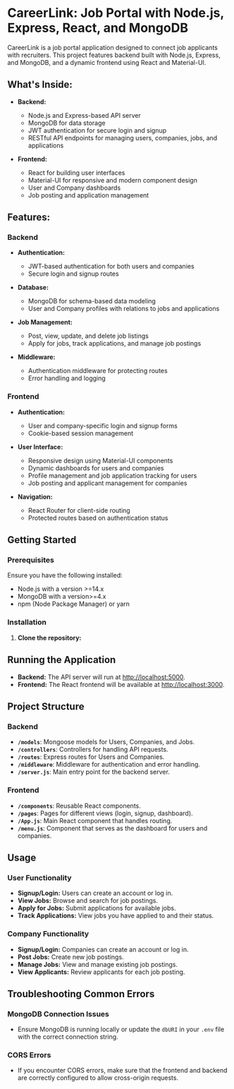 # CareerLink: Job Portal with Node.js, Express, React, and MongoDB

CareerLink is a job portal application designed to connect job applicants with recruiters. This project features backend built with Node.js, Express, and MongoDB, and a dynamic frontend using React and Material-UI.

## What's Inside:

- **Backend:**
  - Node.js and Express-based API server
  - MongoDB for data storage
  - JWT authentication for secure login and signup
  - RESTful API endpoints for managing users, companies, jobs, and applications

- **Frontend:**
  - React for building user interfaces
  - Material-UI for responsive and modern component design
  - User and Company dashboards
  - Job posting and application management

## Features:

### Backend
- **Authentication:**
  - JWT-based authentication for both users and companies
  - Secure login and signup routes

- **Database:**
  - MongoDB for schema-based data modeling
  - User and Company profiles with relations to jobs and applications

- **Job Management:**
  - Post, view, update, and delete job listings
  - Apply for jobs, track applications, and manage job postings

- **Middleware:**
  - Authentication middleware for protecting routes
  - Error handling and logging

### Frontend
- **Authentication:**
  - User and company-specific login and signup forms
  - Cookie-based session management

- **User Interface:**
  - Responsive design using Material-UI components
  - Dynamic dashboards for users and companies
  - Profile management and job application tracking for users
  - Job posting and applicant management for companies

- **Navigation:**
  - React Router for client-side routing
  - Protected routes based on authentication status

## Getting Started

### Prerequisites
Ensure you have the following installed:

- Node.js with a version >=14.x
- MongoDB with a version>=4.x
- npm (Node Package Manager) or yarn

### Installation

1. **Clone the repository:**





## Running the Application

- **Backend:** The API server will run at [http://localhost:5000](http://localhost:5000).
- **Frontend:** The React frontend will be available at [http://localhost:3000](http://localhost:3000).

## Project Structure

### Backend

- **`/models`**: Mongoose models for Users, Companies, and Jobs.
- **`/controllers`**: Controllers for handling API requests.
- **`/routes`**: Express routes for Users and Companies.
- **`/middleware`**: Middleware for authentication and error handling.
- **`/server.js`**: Main entry point for the backend server.

### Frontend

- **`/components`**: Reusable React components.
- **`/pages`**: Pages for different views (login, signup, dashboard).
- **`/App.js`**: Main React component that handles routing.
- **`/menu.js`**: Component that serves as the dashboard for users and companies.

## Usage

### User Functionality

- **Signup/Login:** Users can create an account or log in.
- **View Jobs:** Browse and search for job postings.
- **Apply for Jobs:** Submit applications for available jobs.
- **Track Applications:** View jobs you have applied to and their status.

### Company Functionality

- **Signup/Login:** Companies can create an account or log in.
- **Post Jobs:** Create new job postings.
- **Manage Jobs:** View and manage existing job postings.
- **View Applicants:** Review applicants for each job posting.

## Troubleshooting Common Errors

### MongoDB Connection Issues

- Ensure MongoDB is running locally or update the `dbURI` in your `.env` file with the correct connection string.

### CORS Errors

- If you encounter CORS errors, make sure that the frontend and backend are correctly configured to allow cross-origin requests.

